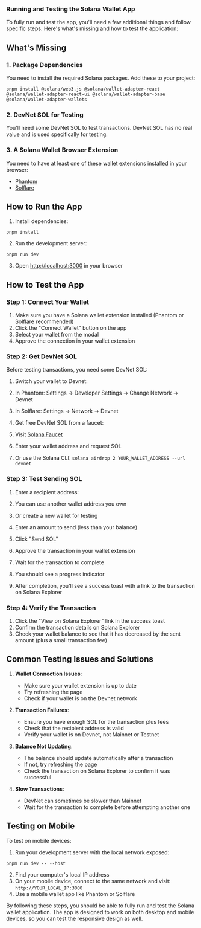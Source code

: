 ### Running and Testing the Solana Wallet App

To fully run and test the app, you'll need a few additional things and follow specific steps. Here's what's missing and how to test the application:

## What's Missing

### 1. Package Dependencies

You need to install the required Solana packages. Add these to your project:

```shellscript
pnpm install @solana/web3.js @solana/wallet-adapter-react @solana/wallet-adapter-react-ui @solana/wallet-adapter-base @solana/wallet-adapter-wallets
```

### 2. DevNet SOL for Testing

You'll need some DevNet SOL to test transactions. DevNet SOL has no real value and is used specifically for testing.

### 3. A Solana Wallet Browser Extension

You need to have at least one of these wallet extensions installed in your browser:

- [Phantom](https://phantom.app/)
- [Solflare](https://solflare.com/)

## How to Run the App

1. Install dependencies:

```shellscript
pnpm install
```

2. Run the development server:

```shellscript
pnpm run dev
```

3. Open [http://localhost:3000](http://localhost:3000) in your browser

## How to Test the App

### Step 1: Connect Your Wallet

1. Make sure you have a Solana wallet extension installed (Phantom or Solflare recommended)
2. Click the "Connect Wallet" button on the app
3. Select your wallet from the modal
4. Approve the connection in your wallet extension

### Step 2: Get DevNet SOL

Before testing transactions, you need some DevNet SOL:

1. Switch your wallet to Devnet:

1. In Phantom: Settings → Developer Settings → Change Network → Devnet
1. In Solflare: Settings → Network → Devnet

1. Get free DevNet SOL from a faucet:

1. Visit [Solana Faucet](https://faucet.solana.com/)
1. Enter your wallet address and request SOL
1. Or use the Solana CLI: `solana airdrop 2 YOUR_WALLET_ADDRESS --url devnet`

### Step 3: Test Sending SOL

1. Enter a recipient address:

1. You can use another wallet address you own
1. Or create a new wallet for testing

1. Enter an amount to send (less than your balance)
1. Click "Send SOL"
1. Approve the transaction in your wallet extension
1. Wait for the transaction to complete

1. You should see a progress indicator
1. After completion, you'll see a success toast with a link to the transaction on Solana Explorer

### Step 4: Verify the Transaction

1. Click the "View on Solana Explorer" link in the success toast
2. Confirm the transaction details on Solana Explorer
3. Check your wallet balance to see that it has decreased by the sent amount (plus a small transaction fee)

## Common Testing Issues and Solutions

1. **Wallet Connection Issues**:

   - Make sure your wallet extension is up to date
   - Try refreshing the page
   - Check if your wallet is on the Devnet network

1. **Transaction Failures**:

   - Ensure you have enough SOL for the transaction plus fees
   - Check that the recipient address is valid
   - Verify your wallet is on Devnet, not Mainnet or Testnet

1. **Balance Not Updating**:

   - The balance should update automatically after a transaction
   - If not, try refreshing the page
   - Check the transaction on Solana Explorer to confirm it was successful

1. **Slow Transactions**:
   - DevNet can sometimes be slower than Mainnet
   - Wait for the transaction to complete before attempting another one

## Testing on Mobile

To test on mobile devices:

1. Run your development server with the local network exposed:

```shellscript
pnpm run dev -- --host
```

2. Find your computer's local IP address
3. On your mobile device, connect to the same network and visit:
   `http://YOUR_LOCAL_IP:3000`
4. Use a mobile wallet app like Phantom or Solflare

By following these steps, you should be able to fully run and test the Solana wallet application. The app is designed to work on both desktop and mobile devices, so you can test the responsive design as well.
